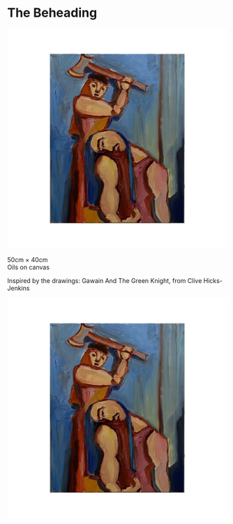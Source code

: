 # The Beheading

![](the-beheading.png)

50cm × 40cm<br/>
Oils on canvas<br/>

Inspired by the drawings: Gawain And The Green Knight, from Clive Hicks-Jenkins

![](the-beheading.png)
